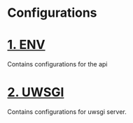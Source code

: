 # Configurations

# [1. ENV](./env/)

Contains configurations for the api

# [2. UWSGI](./uwsgi/)

Contains configurations for uwsgi server.